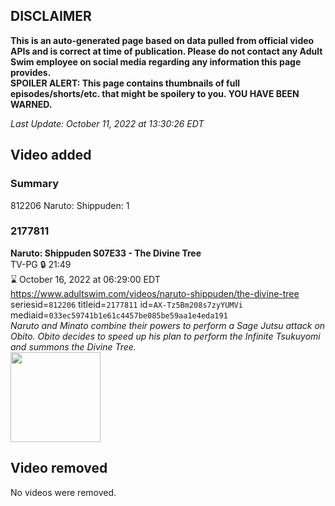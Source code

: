 ## DISCLAIMER
**This is an auto-generated page based on data pulled from official video APIs and is correct at time of publication. Please do not contact any Adult Swim employee on social media regarding any information this page provides.**  
**SPOILER ALERT: This page contains thumbnails of full episodes/shorts/etc. that might be spoilery to you. YOU HAVE BEEN WARNED.**  

_Last Update: October 11, 2022 at 13:30:26 EDT_
## Video added
### Summary
812206 Naruto: Shippuden: 1  
### 2177811
**Naruto: Shippuden S07E33 - The Divine Tree**  
TV-PG 🔒 21:49  
⌛ October 16, 2022 at 06:29:00 EDT  
https://www.adultswim.com/videos/naruto-shippuden/the-divine-tree  
seriesid=`812206` titleid=`2177811` id=`AX-Tz5Bm208s7zyYUMVi` mediaid=`033ec59741b1e61c4457be085be59aa1e4eda191`  
_Naruto and Minato combine their powers to perform a Sage Jutsu attack on Obito. Obito decides to speed up his plan to perform the Infinite Tsukuyomi and summons the Divine Tree._  
<a href="https://media.cdn.adultswim.com/uploads/20220317/thumbnails/2_223171430297-NarutoShippuden_381_TheDivineTree.png"><img src="https://media.cdn.adultswim.com/uploads/20220317/thumbnails/2_223171430297-NarutoShippuden_381_TheDivineTree.png" height="144px" /></a>
## Video removed
No videos were removed.  
